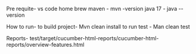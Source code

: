 Pre requite-
vs code
home brew
maven - mvn -version
java 17 - java --version

How to run- 
to build project- Mvn clean install
to run test - Man clean test

Reports-
test/target/cucumber-html-reports/cucumber-html-reports/overview-features.html
